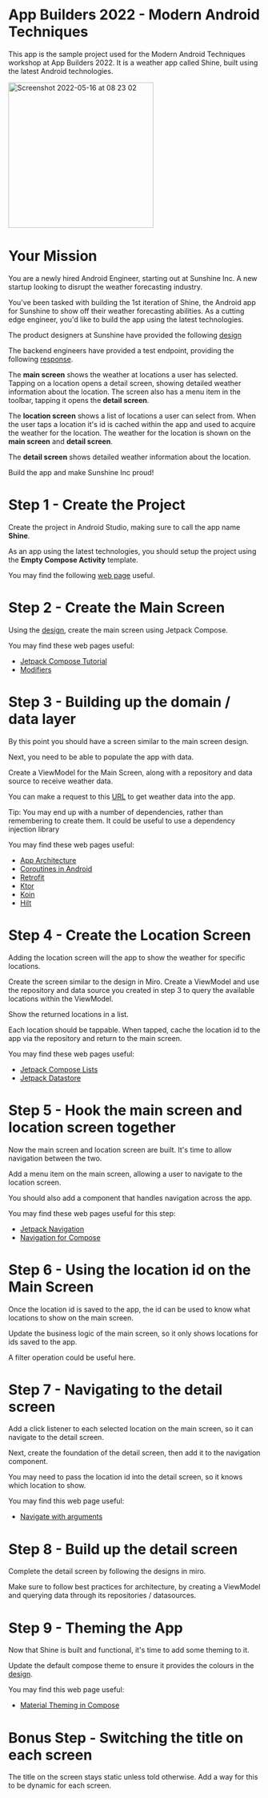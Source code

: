 # App Builders 2022 - Modern Android Techniques

This app is the sample project used for the Modern Android Techniques workshop 
at App Builders 2022. It is a weather app called Shine, built using the latest Android
technologies.

<img width="290" alt="Screenshot 2022-05-16 at 08 23 02" src="https://user-images.githubusercontent.com/1524343/168616785-725567e5-1268-4ef3-acba-eeed316265f6.png">

# Your Mission

You are a newly hired Android Engineer, starting out at Sunshine Inc. A new startup
looking to disrupt the weather forecasting industry.

You've been tasked with building the 1st iteration of Shine, the Android app for Sunshine to show off their weather forecasting abilities. 
As a cutting edge engineer, you'd like to build the app using the latest technologies.

The product designers at Sunshine have provided the following [design](https://miro.com/app/board/uXjVO8Ww9Es=/?share_link_id=773086494141)

The backend engineers have provided a test endpoint, providing the following [response](http://darrylbayliss.net/sunshine/weather.json).

The **main screen** shows the weather at locations a user has selected. Tapping on a location opens a detail screen, showing detailed weather information about the location.
The screen also has a menu item in the toolbar, tapping it opens the **detail screen**.  

The **location screen** shows a list of locations a user can select from. When the user taps a location it's id is cached within the app and used to acquire the weather for the location.
The weather for the location is shown on the **main screen** and **detail screen**.

The **detail screen** shows detailed weather information about the location.

Build the app and make Sunshine Inc proud!

# Step 1 - Create the Project

Create the project in Android Studio, making sure to call the app name **Shine**.

As an app using the latest technologies, you should setup the project using the **Empty Compose Activity** template.

You may find the following [web page](https://developer.android.com/jetpack/compose/setup) useful.

# Step 2 - Create the Main Screen

Using the [design](https://miro.com/app/board/uXjVO8Ww9Es=/?share_link_id=773086494141), create the main screen using Jetpack Compose.

You may find these web pages useful:

- [Jetpack Compose Tutorial](https://developer.android.com/jetpack/compose/tutorial)
- [Modifiers](https://developer.android.com/jetpack/compose/modifiers)

# Step 3 - Building up the domain / data layer

By this point you should have a screen similar to the main screen design.

Next, you need to be able to populate the app with data.

Create a ViewModel for the Main Screen, along with a repository and data source to receive weather data.

You can make a request to this [URL](http://darrylbayliss.net/sunshine/weather.json) to get weather data into the app.

Tip: You may end up with a number of dependencies, rather than remembering to create them. It could be useful to use a dependency injection library


You may find these web pages useful:

- [App Architecture](https://developer.android.com/topic/architecture)
- [Coroutines in Android](https://developer.android.com/kotlin/coroutines)
- [Retrofit](https://square.github.io/retrofit/)
- [Ktor](https://ktor.io/)
- [Koin](https://insert-koin.io/)
- [Hilt](https://developer.android.com/training/dependency-injection/hilt-android)

# Step 4 - Create the Location Screen

Adding the location screen will the app to show the weather for specific locations.

Create the screen similar to the design in Miro. Create a ViewModel and use the repository and data source you created in step 3 to query the available locations within the ViewModel. 

Show the returned locations in a list.

Each location should be tappable. When tapped, cache the location id to the app via the repository and return to the main screen.

You may find these web pages useful:

- [Jetpack Compose Lists](https://developer.android.com/jetpack/compose/lists)
- [Jetpack Datastore](https://developer.android.com/topic/libraries/architecture/datastore)

# Step 5 - Hook the main screen and location screen together

Now the main screen and location screen are built. It's time to allow navigation between the two.

Add a menu item on the main screen, allowing a user to navigate to the location screen. 

You should also add a component that handles navigation across the app.

You may find these web pages useful for this step:

- [Jetpack Navigation](https://developer.android.com/guide/navigation)
- [Navigation for Compose](https://developer.android.com/jetpack/compose/navigation)

# Step 6 - Using the location id on the Main Screen

Once the location id is saved to the app, the id can be used to know what locations to show on the main screen.

Update the business logic of the main screen, so it only shows locations for ids saved to the app.

A filter operation could be useful here.

# Step 7 - Navigating to the detail screen

Add a click listener to each selected location on the main screen, so it can navigate to the detail screen.

Next, create the foundation of the detail screen, then add it to the navigation component.

You may need to pass the location id into the detail screen, so it knows which location to show.

You may find this web page useful:

- [Navigate with arguments](https://developer.android.com/jetpack/compose/navigation#nav-with-args)

# Step 8 - Build up the detail screen

Complete the detail screen by following the designs in miro.

Make sure to follow best practices for architecture, by creating a ViewModel and querying data through its repositories / datasources.

# Step 9 - Theming the App

Now that Shine is built and functional, it's time to add some theming to it.

Update the default compose theme to ensure it provides the colours in the [design](https://miro.com/app/board/uXjVO8Ww9Es=/?share_link_id=773086494141).

You may find this web page useful:

- [Material Theming in Compose](https://developer.android.com/jetpack/compose/themes/material)

# Bonus Step - Switching the title on each screen

The title on the screen stays static unless told otherwise. Add a way for this to be dynamic for each screen.
